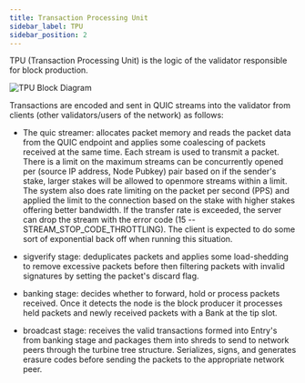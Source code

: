```yaml
---
title: Transaction Processing Unit
sidebar_label: TPU
sidebar_position: 2
---
```


TPU (Transaction Processing Unit) is the logic of the validator
responsible for block production.

![TPU Block Diagram](/img/tpu.svg)

Transactions are encoded and sent in QUIC streams into the validator
from clients (other validators/users of the network) as follows:

* The quic streamer: allocates packet memory and reads the packet data from
the QUIC endpoint and applies some coalescing of packets received at
the same time. Each stream is used to transmit a packet. There is a limit on
the maximum streams can be concurrently opened per (source IP address,
Node Pubkey) pair based on if the sender's stake, larger stakes will be
allowed to openmore streams within a limit. The system also does rate
limiting on the packet per second (PPS) and applied the limit to the
connection based on the stake with higher stakes offering better bandwidth.
If the transfer rate is exceeded, the server can drop the stream with the
error code (15 -- STREAM_STOP_CODE_THROTTLING). The client is expected to do
some sort of exponential back off when running this situation.

* sigverify stage: deduplicates packets and applies some load-shedding
to remove excessive packets before then filtering packets with invalid
signatures by setting the packet's discard flag.

* banking stage: decides whether to forward, hold or process packets
received. Once it detects the node is the block producer it processes
held packets and newly received packets with a Bank at the tip slot.

* broadcast stage: receives the valid transactions formed into Entry's from
banking stage and packages them into shreds to send to network peers through
the turbine tree structure. Serializes, signs, and generates erasure codes
before sending the packets to the appropriate network peer.
